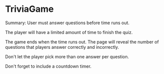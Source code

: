 # TriviaGame
Summary: User must answer questions before time runs out.

The player will have a limited amount of time to finish the quiz.

The game ends when the time runs out. The page will reveal the number of questions that players answer correctly and incorrectly.

Don't let the player pick more than one answer per question.

Don't forget to include a countdown timer.
